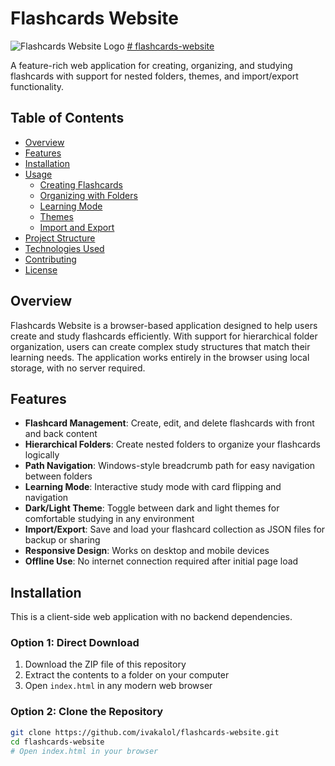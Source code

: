 # Flashcards Website

![Flashcards Website Logo](assets/favicon.ico)
[# flashcards-website](https://ivakalol.github.io/flashcards-website/)

A feature-rich web application for creating, organizing, and studying flashcards with support for nested folders, themes, and import/export functionality.

## Table of Contents

- [Overview](#overview)
- [Features](#features)
- [Installation](#installation)
- [Usage](#usage)
  - [Creating Flashcards](#creating-flashcards)
  - [Organizing with Folders](#organizing-with-folders)
  - [Learning Mode](#learning-mode)
  - [Themes](#themes)
  - [Import and Export](#import-and-export)
- [Project Structure](#project-structure)
- [Technologies Used](#technologies-used)
- [Contributing](#contributing)
- [License](#license)

## Overview

Flashcards Website is a browser-based application designed to help users create and study flashcards efficiently. With support for hierarchical folder organization, users can create complex study structures that match their learning needs. The application works entirely in the browser using local storage, with no server required.

## Features

- **Flashcard Management**: Create, edit, and delete flashcards with front and back content
- **Hierarchical Folders**: Create nested folders to organize your flashcards logically
- **Path Navigation**: Windows-style breadcrumb path for easy navigation between folders
- **Learning Mode**: Interactive study mode with card flipping and navigation
- **Dark/Light Theme**: Toggle between dark and light themes for comfortable studying in any environment
- **Import/Export**: Save and load your flashcard collection as JSON files for backup or sharing
- **Responsive Design**: Works on desktop and mobile devices
- **Offline Use**: No internet connection required after initial page load

## Installation

This is a client-side web application with no backend dependencies.

### Option 1: Direct Download

1. Download the ZIP file of this repository
2. Extract the contents to a folder on your computer
3. Open `index.html` in any modern web browser

### Option 2: Clone the Repository

```bash
git clone https://github.com/ivakalol/flashcards-website.git
cd flashcards-website
# Open index.html in your browser
